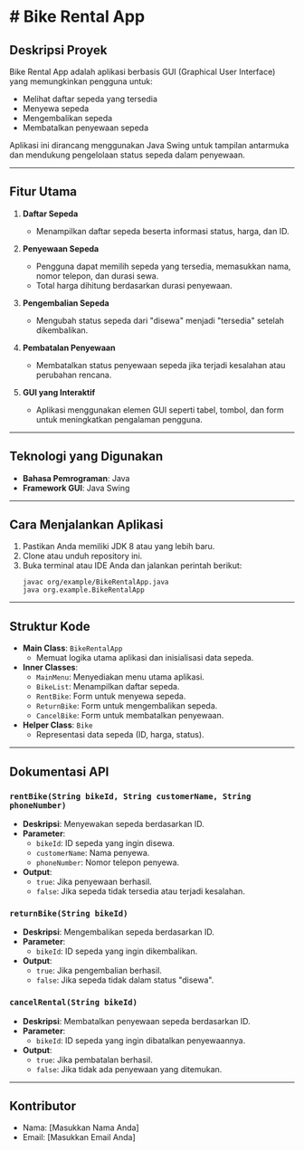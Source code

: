 # # Bike Rental App

## Deskripsi Proyek

Bike Rental App adalah aplikasi berbasis GUI (Graphical User Interface) yang memungkinkan pengguna untuk:

- Melihat daftar sepeda yang tersedia
- Menyewa sepeda
- Mengembalikan sepeda
- Membatalkan penyewaan sepeda

Aplikasi ini dirancang menggunakan Java Swing untuk tampilan antarmuka dan mendukung pengelolaan status sepeda dalam penyewaan.

---

## Fitur Utama

1. **Daftar Sepeda**

   - Menampilkan daftar sepeda beserta informasi status, harga, dan ID.

2. **Penyewaan Sepeda**

   - Pengguna dapat memilih sepeda yang tersedia, memasukkan nama, nomor telepon, dan durasi sewa.
   - Total harga dihitung berdasarkan durasi penyewaan.

3. **Pengembalian Sepeda**

   - Mengubah status sepeda dari "disewa" menjadi "tersedia" setelah dikembalikan.

4. **Pembatalan Penyewaan**

   - Membatalkan status penyewaan sepeda jika terjadi kesalahan atau perubahan rencana.

5. **GUI yang Interaktif**

   - Aplikasi menggunakan elemen GUI seperti tabel, tombol, dan form untuk meningkatkan pengalaman pengguna.

---

## Teknologi yang Digunakan

- **Bahasa Pemrograman**: Java
- **Framework GUI**: Java Swing

---

## Cara Menjalankan Aplikasi

1. Pastikan Anda memiliki JDK 8 atau yang lebih baru.
2. Clone atau unduh repository ini.
3. Buka terminal atau IDE Anda dan jalankan perintah berikut:
   ```
   javac org/example/BikeRentalApp.java
   java org.example.BikeRentalApp
   ```

---

## Struktur Kode

- **Main Class**: `BikeRentalApp`
  - Memuat logika utama aplikasi dan inisialisasi data sepeda.
- **Inner Classes**:
  - `MainMenu`: Menyediakan menu utama aplikasi.
  - `BikeList`: Menampilkan daftar sepeda.
  - `RentBike`: Form untuk menyewa sepeda.
  - `ReturnBike`: Form untuk mengembalikan sepeda.
  - `CancelBike`: Form untuk membatalkan penyewaan.
- **Helper Class**: `Bike`
  - Representasi data sepeda (ID, harga, status).

---

## Dokumentasi API

### `rentBike(String bikeId, String customerName, String phoneNumber)`

- **Deskripsi**: Menyewakan sepeda berdasarkan ID.
- **Parameter**:
  - `bikeId`: ID sepeda yang ingin disewa.
  - `customerName`: Nama penyewa.
  - `phoneNumber`: Nomor telepon penyewa.
- **Output**:
  - `true`: Jika penyewaan berhasil.
  - `false`: Jika sepeda tidak tersedia atau terjadi kesalahan.

### `returnBike(String bikeId)`

- **Deskripsi**: Mengembalikan sepeda berdasarkan ID.
- **Parameter**:
  - `bikeId`: ID sepeda yang ingin dikembalikan.
- **Output**:
  - `true`: Jika pengembalian berhasil.
  - `false`: Jika sepeda tidak dalam status "disewa".

### `cancelRental(String bikeId)`

- **Deskripsi**: Membatalkan penyewaan sepeda berdasarkan ID.
- **Parameter**:
  - `bikeId`: ID sepeda yang ingin dibatalkan penyewaannya.
- **Output**:
  - `true`: Jika pembatalan berhasil.
  - `false`: Jika tidak ada penyewaan yang ditemukan.

---

## Kontributor

- Nama: [Masukkan Nama Anda]
- Email: [Masukkan Email Anda]
